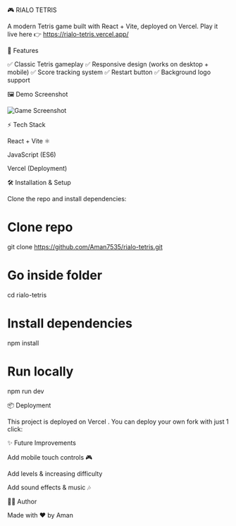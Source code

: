 🎮 RIALO TETRIS

A modern Tetris game built with React + Vite, deployed on Vercel.
Play it live here 👉 https://rialo-tetris.vercel.app/

🚀 Features

✅ Classic Tetris gameplay
✅ Responsive design (works on desktop + mobile)
✅ Score tracking system
✅ Restart button
✅ Background logo support

🖼️ Demo Screenshot

<!-- replace with actual screenshot path -->
![Game Screenshot](./public/screenshot.png)


⚡ Tech Stack

React + Vite ⚛️

JavaScript (ES6)

Vercel (Deployment)

🛠️ Installation & Setup

Clone the repo and install dependencies:

# Clone repo
git clone https://github.com/Aman7535/rialo-tetris.git

# Go inside folder
cd rialo-tetris

# Install dependencies
npm install

# Run locally
npm run dev

📦 Deployment

This project is deployed on Vercel
.
You can deploy your own fork with just 1 click:

✨ Future Improvements

Add mobile touch controls 🎮

Add levels & increasing difficulty

Add sound effects & music 🎶

👨‍💻 Author

Made with ❤️ by Aman
